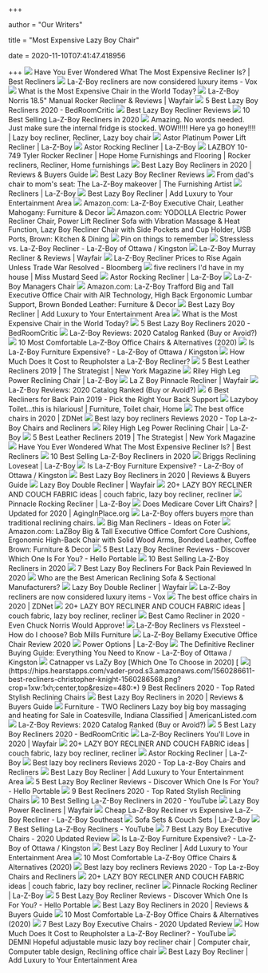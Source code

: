 +++
        
author = "Our Writers"
        
title = "Most Expensive Lazy Boy Chair"
        
date = 2020-11-10T07:41:47.418956
        
+++
[ ![](https://www.bestrecliner.net/wp-content/uploads/2015/06/1-300x300.jpg)](https://www.bestrecliner.net/wp-content/uploads/2015/06/1-300x300.jpg) Have You Ever Wondered What The Most Expensive Recliner Is? | Best Recliners
[ ![](https://cdn.vox-cdn.com/thumbor/AWCIboGeKzs2DKEO98XyY4fjYNY=/0x38:1920x1043/fit-in/1200x630/cdn.vox-cdn.com/uploads/chorus_asset/file/19542788/La_z.jpg)](https://cdn.vox-cdn.com/thumbor/AWCIboGeKzs2DKEO98XyY4fjYNY=/0x38:1920x1043/fit-in/1200x630/cdn.vox-cdn.com/uploads/chorus_asset/file/19542788/La_z.jpg) La-Z-Boy recliners are now considered luxury items - Vox
[ ![](https://www.octaneseating.com/wp-content/uploads/2018/04/remmus-sun-chair4.jpg)](https://www.octaneseating.com/wp-content/uploads/2018/04/remmus-sun-chair4.jpg) What is the Most Expensive Chair in the World Today?
[ ![](https://secure.img1-fg.wfcdn.com/im/46854836/compr-r85/7346/73460015/norris-185-manual-rocker-recliner.jpg)](https://secure.img1-fg.wfcdn.com/im/46854836/compr-r85/7346/73460015/norris-185-manual-rocker-recliner.jpg) La-Z-Boy Norris 18.5" Manual Rocker Recliner & Reviews | Wayfair
[ ![](https://bedroomcritic.com/wp-content/uploads/2020/01/Best-Lazy-Boy-Recliners.jpg)](https://bedroomcritic.com/wp-content/uploads/2020/01/Best-Lazy-Boy-Recliners.jpg) 5 Best Lazy Boy Recliners 2020 - BedRoomCritic
[ ![](https://i0.wp.com/www.topnbestreviews.com/wp-content/uploads/2019/04/Recliner.jpg?resize=1200%2C675&ssl=1)](https://i0.wp.com/www.topnbestreviews.com/wp-content/uploads/2019/04/Recliner.jpg?resize=1200%2C675&ssl=1) Best Lazy Boy Recliner Reviews
[ ![](https://www.furnitureacademy.com/wp-content/uploads/2019/01/La-Z-Boy-Astor-Recliner-1-529x520.jpg)](https://www.furnitureacademy.com/wp-content/uploads/2019/01/La-Z-Boy-Astor-Recliner-1-529x520.jpg) 10 Best Selling La-Z-Boy Recliners in 2020
[ ![](https://i.pinimg.com/originals/88/9d/ff/889dff6beee8052c489f624475372a60.jpg)](https://i.pinimg.com/originals/88/9d/ff/889dff6beee8052c489f624475372a60.jpg) Amazing. No words needed. Just make sure the internal fridge is stocked.  WOW!!!!! Here ya go honey!!!! | Lazy boy recliner, Recliner, Lazy boy chair
[ ![](https://content.la-z-boy.com/Images/product/category/recliners/large/1pl_519_v2.jpg)](https://content.la-z-boy.com/Images/product/category/recliners/large/1pl_519_v2.jpg) Astor Platinum Power Lift Recliner | La-Z-Boy
[ ![](https://content.la-z-boy.com/Images/product/category/recliners/large/010_519_1_v2.jpg)](https://content.la-z-boy.com/Images/product/category/recliners/large/010_519_1_v2.jpg) Astor Rocking Recliner | La-Z-Boy
[ ![](https://i.pinimg.com/736x/c2/61/b7/c261b7bdc178f8f078503f711569be88.jpg)](https://i.pinimg.com/736x/c2/61/b7/c261b7bdc178f8f078503f711569be88.jpg) LAZBOY 10-749 Tyler Rocker Recliner | Hope Home Furnishings and Flooring |  Rocker recliners, Recliner, Home furnishings
[ ![](https://content.la-z-boy.com/Images/product/categoryalt/large/010_746extended.jpg)](https://content.la-z-boy.com/Images/product/categoryalt/large/010_746extended.jpg) Best Lazy Boy Recliners in 2020 | Reviews & Buyers Guide
[ ![](https://i2.wp.com/www.topnbestreviews.com/wp-content/uploads/2019/04/Maverick-Power-Rocking-Recliner-w-Head-Rest-Lumbar.jpg?resize=1000%2C1000&ssl=1)](https://i2.wp.com/www.topnbestreviews.com/wp-content/uploads/2019/04/Maverick-Power-Rocking-Recliner-w-Head-Rest-Lumbar.jpg?resize=1000%2C1000&ssl=1) Best Lazy Boy Recliner Reviews
[ ![](http://www.blogcdn.com/www.luxist.com/media/2009/01/sogno.jpg)](http://www.blogcdn.com/www.luxist.com/media/2009/01/sogno.jpg) From dad's chair to mom's seat: The La-Z-Boy makeover | The Furnishing  Artist
[ ![](https://content.la-z-boy.com/Images/npc/CustomizeIt/recliners/desktop/hero_v2.jpg)](https://content.la-z-boy.com/Images/npc/CustomizeIt/recliners/desktop/hero_v2.jpg) Recliners | La-Z-Boy
[ ![](https://ws-na.amazon-adsystem.com/widgets/q?_encoding=UTF8&ASIN=B0788C34TV&Format=_SL250_&ID=AsinImage&MarketPlace=US&ServiceVersion=20070822&WS=1&tag=techprohomes-20)](https://ws-na.amazon-adsystem.com/widgets/q?_encoding=UTF8&ASIN=B0788C34TV&Format=_SL250_&ID=AsinImage&MarketPlace=US&ServiceVersion=20070822&WS=1&tag=techprohomes-20) Best Lazy Boy Recliner | Add Luxury to Your Entertainment Area
[ ![](https://images-na.ssl-images-amazon.com/images/I/41ypI88IPfL._AC_UL600_SR600,600_.jpg)](https://images-na.ssl-images-amazon.com/images/I/41ypI88IPfL._AC_UL600_SR600,600_.jpg) Amazon.com: La-Z-Boy Executive Chair, Leather Mahogany: Furniture & Decor
[ ![](https://images-na.ssl-images-amazon.com/images/I/71gFiVk2PML._AC_SL1200_.jpg)](https://images-na.ssl-images-amazon.com/images/I/71gFiVk2PML._AC_SL1200_.jpg) Amazon.com: YODOLLA Electric Power Recliner Chair, Power Lift Recliner Sofa  with Vibration Massage & Heat Function, Lazy Boy Recliner Chair with Side  Pockets and Cup Holder, USB Ports, Brown: Kitchen & Dining
[ ![](https://i.pinimg.com/originals/ee/e0/c6/eee0c655559f37339d8b81c5731b5df5.jpg)](https://i.pinimg.com/originals/ee/e0/c6/eee0c655559f37339d8b81c5731b5df5.jpg) Pin on things to remember
[ ![](https://stylemeetscomfort.ca/wp-content/uploads/2019/12/Stressless_Lazboy_header.jpg)](https://stylemeetscomfort.ca/wp-content/uploads/2019/12/Stressless_Lazboy_header.jpg) Stressless vs. La-Z-Boy Recliner - La-Z-Boy of Ottawa / Kingston
[ ![](https://secure.img1-fg.wfcdn.com/im/91944746/resize-h800-w800%5Ecompr-r85/9732/97322549/Murray+Recliner.jpg)](https://secure.img1-fg.wfcdn.com/im/91944746/resize-h800-w800%5Ecompr-r85/9732/97322549/Murray+Recliner.jpg) La-Z-Boy Murray Recliner & Reviews | Wayfair
[ ![](https://assets.bwbx.io/images/users/iqjWHBFdfxIU/isqHeK2AFuO4/v1/1000x-1.jpg)](https://assets.bwbx.io/images/users/iqjWHBFdfxIU/isqHeK2AFuO4/v1/1000x-1.jpg) La-Z-Boy Recliner Prices to Rise Again Unless Trade War Resolved - Bloomberg
[ ![](https://missmustardseed.com/wp-content/uploads/1549586065recliner-Collage.jpg)](https://missmustardseed.com/wp-content/uploads/1549586065recliner-Collage.jpg) five recliners I'd have in my house | Miss Mustard Seed
[ ![](https://content.la-z-boy.com/Images/product/categoryalt/VN64a_519_C993426_CS2GC_LF.jpg)](https://content.la-z-boy.com/Images/product/categoryalt/VN64a_519_C993426_CS2GC_LF.jpg) Astor Rocking Recliner | La-Z-Boy
[ ![](https://richmedia.ca-richimage.com/ImageDelivery/imageService?profileId=12026540&id=1529555&recipeId=728)](https://richmedia.ca-richimage.com/ImageDelivery/imageService?profileId=12026540&id=1529555&recipeId=728) La-Z-Boy Managers Chair
[ ![](https://images-na.ssl-images-amazon.com/images/I/81EyiAB%2BqAL._AC_SL1500_.jpg)](https://images-na.ssl-images-amazon.com/images/I/81EyiAB%2BqAL._AC_SL1500_.jpg) Amazon.com: La-Z-Boy Trafford Big and Tall Executive Office Chair with AIR  Technology, High Back Ergonomic Lumbar Support, Brown Bonded Leather:  Furniture & Decor
[ ![](https://ws-na.amazon-adsystem.com/widgets/q?_encoding=UTF8&MarketPlace=US&ASIN=B078FBX53B&ServiceVersion=20070822&ID=AsinImage&WS=1&Format=_SL250_&tag=techprohomes-20)](https://ws-na.amazon-adsystem.com/widgets/q?_encoding=UTF8&MarketPlace=US&ASIN=B078FBX53B&ServiceVersion=20070822&ID=AsinImage&WS=1&Format=_SL250_&tag=techprohomes-20) Best Lazy Boy Recliner | Add Luxury to Your Entertainment Area
[ ![](https://www.octaneseating.com/wp-content/uploads/2018/04/bolitas-armchair-campas-brothers.jpg)](https://www.octaneseating.com/wp-content/uploads/2018/04/bolitas-armchair-campas-brothers.jpg) What is the Most Expensive Chair in the World Today?
[ ![](https://bedroomcritic.com/wp-content/uploads/2020/01/Anderson-Power-Rocking-Recliner-1.png)](https://bedroomcritic.com/wp-content/uploads/2020/01/Anderson-Power-Rocking-Recliner-1.png) 5 Best Lazy Boy Recliners 2020 - BedRoomCritic
[ ![](https://www.slumbersearch.com/img/lazboy-chairs.jpg)](https://www.slumbersearch.com/img/lazboy-chairs.jpg) La-Z-Boy Reviews: 2020 Catalog Ranked (Buy or Avoid?)
[ ![](https://officechairpicks.com/wp-content/uploads/2019/01/Best-La-Z-Boy-Office-Chairs.jpg)](https://officechairpicks.com/wp-content/uploads/2019/01/Best-La-Z-Boy-Office-Chairs.jpg) 10 Most Comfortable La-Z-Boy Office Chairs & Alternatives (2020)
[ ![](https://stylemeetscomfort.ca/wp-content/uploads/2019/12/La-Z-Boy_History_Banner_90_Years_Innovation.jpg)](https://stylemeetscomfort.ca/wp-content/uploads/2019/12/La-Z-Boy_History_Banner_90_Years_Innovation.jpg) Is La-Z-Boy Furniture Expensive? - La-Z-Boy of Ottawa / Kingston
[ ![](https://www.furnitureacademy.com/wp-content/uploads/2019/05/Cost-Reupholster-La-Z-Boy-Recliner.jpg)](https://www.furnitureacademy.com/wp-content/uploads/2019/05/Cost-Reupholster-La-Z-Boy-Recliner.jpg) How Much Does It Cost to Reupholster a La-Z-Boy Recliner?
[ ![](https://pyxis.nymag.com/v1/imgs/7c9/9b5/95dd1b3b115bb78cf1d67972471e904a87-fdw-recliner-chair-single-reclining-sofa.rhorizontal.w600.jpg)](https://pyxis.nymag.com/v1/imgs/7c9/9b5/95dd1b3b115bb78cf1d67972471e904a87-fdw-recliner-chair-single-reclining-sofa.rhorizontal.w600.jpg) 5 Best Leather Recliners 2019 | The Strategist | New York Magazine
[ ![](https://content.la-z-boy.com/Images/product/categoryalt/large/P29_448reclining.jpg)](https://content.la-z-boy.com/Images/product/categoryalt/large/P29_448reclining.jpg) Riley High Leg Power Reclining Chair | La-Z-Boy
[ ![](https://secure.img1-fg.wfcdn.com/im/21827090/resize-h310-w310%5Ecompr-r85/6950/69502654/pinnacle-recliner.jpg)](https://secure.img1-fg.wfcdn.com/im/21827090/resize-h310-w310%5Ecompr-r85/6950/69502654/pinnacle-recliner.jpg) La Z Boy Pinnacle Recliner | Wayfair
[ ![](https://www.slumbersearch.com/img/lazboy-recliners.jpg)](https://www.slumbersearch.com/img/lazboy-recliners.jpg) La-Z-Boy Reviews: 2020 Catalog Ranked (Buy or Avoid?)
[ ![](https://images-na.ssl-images-amazon.com/images/I/61QAbe5q%2BlL._SL300_.jpg)](https://images-na.ssl-images-amazon.com/images/I/61QAbe5q%2BlL._SL300_.jpg) 6 Best Recliners for Back Pain 2019 - Pick the Right Your Back Support
[ ![](https://i.pinimg.com/originals/62/ca/56/62ca56f42ac9be724c6b4df94b232495.jpg)](https://i.pinimg.com/originals/62/ca/56/62ca56f42ac9be724c6b4df94b232495.jpg) Lazyboy Toilet...this is hilarious! | Furniture, Toilet chair, Home
[ ![](https://zdnet4.cbsistatic.com/hub/i/r/2020/01/17/c0ad1bc6-1ebd-44b4-a35b-3f8aae0e3b21/resize/1200xauto/619579acbabc397154153b14544fd1f2/office-chair-4.jpg)](https://zdnet4.cbsistatic.com/hub/i/r/2020/01/17/c0ad1bc6-1ebd-44b4-a35b-3f8aae0e3b21/resize/1200xauto/619579acbabc397154153b14544fd1f2/office-chair-4.jpg) The best office chairs in 2020 | ZDNet
[ ![](http://www.zerogravityrecliner.org/wp-content/uploads/2020/01/La-Z-Boy-Reese-Power-Recliner-2.jpg)](http://www.zerogravityrecliner.org/wp-content/uploads/2020/01/La-Z-Boy-Reese-Power-Recliner-2.jpg) Best lazy boy recliners Reviews 2020 - Top La-z-Boy Chairs and Recliners
[ ![](https://content.la-z-boy.com/Images/product/categoryalt/large/P29_448_alt.jpg)](https://content.la-z-boy.com/Images/product/categoryalt/large/P29_448_alt.jpg) Riley High Leg Power Reclining Chair | La-Z-Boy
[ ![](https://pyxis.nymag.com/v1/imgs/7ad/47d/a8abbdb759b1b0e29f04de5ee3076aacb2-flash-furniture-recliner-.2x.rhorizontal.w600.jpg)](https://pyxis.nymag.com/v1/imgs/7ad/47d/a8abbdb759b1b0e29f04de5ee3076aacb2-flash-furniture-recliner-.2x.rhorizontal.w600.jpg) 5 Best Leather Recliners 2019 | The Strategist | New York Magazine
[ ![](https://www.bestrecliner.net/wp-content/uploads/2015/06/3.jpg)](https://www.bestrecliner.net/wp-content/uploads/2015/06/3.jpg) Have You Ever Wondered What The Most Expensive Recliner Is? | Best Recliners
[ ![](https://www.furnitureacademy.com/wp-content/uploads/2019/01/La-Z-Boy-Jasper-Recliner-497x520.jpg)](https://www.furnitureacademy.com/wp-content/uploads/2019/01/La-Z-Boy-Jasper-Recliner-497x520.jpg) 10 Best Selling La-Z-Boy Recliners in 2020
[ ![](http://content.la-z-boy.com/Images/product/category/loveseats/large/480_701_v2_v2.jpg)](http://content.la-z-boy.com/Images/product/category/loveseats/large/480_701_v2_v2.jpg) Briggs Reclining Loveseat | La-Z-Boy
[ ![](https://stylemeetscomfort.ca/wp-content/uploads/2019/12/La-Z-Boy_Expensive_Article_Header_Living_Room.jpg)](https://stylemeetscomfort.ca/wp-content/uploads/2019/12/La-Z-Boy_Expensive_Article_Header_Living_Room.jpg) Is La-Z-Boy Furniture Expensive? - La-Z-Boy of Ottawa / Kingston
[ ![](https://s3.amazonaws.com/vc-spins/production/000025/017512%7CD160632/low_resolution_spin_9.jpeg)](https://s3.amazonaws.com/vc-spins/production/000025/017512%7CD160632/low_resolution_spin_9.jpeg) Best Lazy Boy Recliners in 2020 | Reviews & Buyers Guide
[ ![](https://secure.img1-fg.wfcdn.com/im/64321703/resize-h310-w310%5Ecompr-r85/5007/50079151/rowan-manual-rocker-recliner.jpg)](https://secure.img1-fg.wfcdn.com/im/64321703/resize-h310-w310%5Ecompr-r85/5007/50079151/rowan-manual-rocker-recliner.jpg) Lazy Boy Double Recliner | Wayfair
[ ![](https://i.pinimg.com/236x/78/38/95/783895d3a7ee236e5ff0a050033a8286--boys-com-z-boys.jpg)](https://i.pinimg.com/236x/78/38/95/783895d3a7ee236e5ff0a050033a8286--boys-com-z-boys.jpg) 20+ LAZY BOY RECLINER AND COUCH FABRIC ideas | couch fabric, lazy boy  recliner, recliner
[ ![](https://content.la-z-boy.com/Images/product/category/recliners/large/512_recliner_1_v2.jpg)](https://content.la-z-boy.com/Images/product/category/recliners/large/512_recliner_1_v2.jpg) Pinnacle Rocking Recliner | La-Z-Boy
[ ![](https://aginginplace.org/wp-content/uploads/2018/10/lift-chair-recliners.jpg)](https://aginginplace.org/wp-content/uploads/2018/10/lift-chair-recliners.jpg) Does Medicare Cover Lift Chairs? | Updated for 2020 | AgingInPlace.org
[ ![](https://arizonafoothillsmagazine.com/in-house/wp-content/uploads/recliner.jpg)](https://arizonafoothillsmagazine.com/in-house/wp-content/uploads/recliner.jpg) La-Z-Boy offers buyers more than traditional reclining chairs.
[ ![](https://foter.com/photos/240/big-boy-lazy-boy-recliner.jpg?s=pi)](https://foter.com/photos/240/big-boy-lazy-boy-recliner.jpg?s=pi) Big Man Recliners - Ideas on Foter
[ ![](https://images-na.ssl-images-amazon.com/images/I/71pZFQeI4jL._AC_SL1500_.jpg)](https://images-na.ssl-images-amazon.com/images/I/71pZFQeI4jL._AC_SL1500_.jpg) Amazon.com: LaZBoy Big & Tall Executive Office Comfort Core Cushions,  Ergonomic High-Back Chair with Solid Wood Arms, Bonded Leather, Coffee  Brown: Furniture & Decor
[ ![](https://i1.wp.com/www.helloportable.com/wp-content/uploads/2019/03/LaZ-Boy-Anderson-Reclina-Rocker-Recliner.jpg?resize=673%2C374)](https://i1.wp.com/www.helloportable.com/wp-content/uploads/2019/03/LaZ-Boy-Anderson-Reclina-Rocker-Recliner.jpg?resize=673%2C374) 5 Best Lazy Boy Recliner Reviews - Discover Which One Is For You? - Hello  Portable
[ ![](https://www.furnitureacademy.com/wp-content/uploads/2019/01/La-Z-Boy-Pinnacle-Recliner-433x520.jpg)](https://www.furnitureacademy.com/wp-content/uploads/2019/01/La-Z-Boy-Pinnacle-Recliner-433x520.jpg) 10 Best Selling La-Z-Boy Recliners in 2020
[ ![](https://elderlychairguide.com/wp-content/uploads/2020/01/Signature-Design-by-Ashley-Yandel-Power-Recliner.jpg)](https://elderlychairguide.com/wp-content/uploads/2020/01/Signature-Design-by-Ashley-Yandel-Power-Recliner.jpg) 7 Best Lazy Boy Recliners For Back Pain Reviewed In 2020
[ ![](https://furnitureblog.simplicitysofas.com/images/HM-Reclining-Sofa.jpg)](https://furnitureblog.simplicitysofas.com/images/HM-Reclining-Sofa.jpg) Who are the Best American Reclining Sofa & Sectional Manufacturers?
[ ![](https://secure.img1-fg.wfcdn.com/im/73131314/resize-h310-w310%5Ecompr-r85/3693/36932215/collage-manual-rocker-recliner.jpg)](https://secure.img1-fg.wfcdn.com/im/73131314/resize-h310-w310%5Ecompr-r85/3693/36932215/collage-manual-rocker-recliner.jpg) Lazy Boy Double Recliner | Wayfair
[ ![](https://cdn.vox-cdn.com/thumbor/iy58ing4V8tlgh3aLdGM71IY8L0=/1400x0/filters:no_upscale()/cdn.vox-cdn.com/uploads/chorus_asset/file/19542129/GettyImages_138381765.jpg)](https://cdn.vox-cdn.com/thumbor/iy58ing4V8tlgh3aLdGM71IY8L0=/1400x0/filters:no_upscale()/cdn.vox-cdn.com/uploads/chorus_asset/file/19542129/GettyImages_138381765.jpg) La-Z-Boy recliners are now considered luxury items - Vox
[ ![](https://zdnet4.cbsistatic.com/hub/i/2020/01/17/8231e246-714d-44bf-8b5e-bebdd66c1d83/office-chair-6.jpg)](https://zdnet4.cbsistatic.com/hub/i/2020/01/17/8231e246-714d-44bf-8b5e-bebdd66c1d83/office-chair-6.jpg) The best office chairs in 2020 | ZDNet
[ ![](https://i.pinimg.com/236x/e4/8d/37/e48d3743413d71cc5442c9a31b46ed7e--boys-com-z-boys.jpg)](https://i.pinimg.com/236x/e4/8d/37/e48d3743413d71cc5442c9a31b46ed7e--boys-com-z-boys.jpg) 20+ LAZY BOY RECLINER AND COUCH FABRIC ideas | couch fabric, lazy boy  recliner, recliner
[ ![](https://reclinerfaq.com/wp-content/uploads/2019/07/2-7.jpg)](https://reclinerfaq.com/wp-content/uploads/2019/07/2-7.jpg) Best Camo Recliner in 2020 - Even Chuck Norris Would Approve!
[ ![](https://www.bobmillsfurniture.com/blog/wp-content/uploads/sites/18/2015/08/la-z-boy-vs-flexsteel.jpg)](https://www.bobmillsfurniture.com/blog/wp-content/uploads/sites/18/2015/08/la-z-boy-vs-flexsteel.jpg) La-Z-Boy Recliners vs Flexsteel - How do I choose? Bob Mills Furniture
[ ![](https://chairinstitute.com/wp-content/uploads/2019/05/La-Z-Boy-Bellamy-Executive-Office-Chair-Right-Main-Chair-Institute.jpg)](https://chairinstitute.com/wp-content/uploads/2019/05/La-Z-Boy-Bellamy-Executive-Office-Chair-Right-Main-Chair-Institute.jpg) La-Z-Boy Bellamy Executive Office Chair Review 2020
[ ![](https://content.la-z-boy.com/Images/npc/CustomizeIt/power-options/desktop/hero.jpg)](https://content.la-z-boy.com/Images/npc/CustomizeIt/power-options/desktop/hero.jpg) Power Options | La-Z-Boy
[ ![](https://stylemeetscomfort.ca/wp-content/uploads/2020/04/Recliner_Guide_header-1.png)](https://stylemeetscomfort.ca/wp-content/uploads/2020/04/Recliner_Guide_header-1.png) The Definitive Recliner Buying Guide: Everything You Need to Know - La-Z-Boy  of Ottawa / Kingston
[ ![](https://homeztale.com/wp-content/uploads/2019/01/Catnapper-vs-LaZy-Boy-FI.jpg)](https://homeztale.com/wp-content/uploads/2019/01/Catnapper-vs-LaZy-Boy-FI.jpg) Catnapper vs LaZy Boy [Which One To Choose in 2020]
[ ![](https://hips.hearstapps.com/vader-prod.s3.amazonaws.com/1560286611-best-recliners-christopher-knight-1560286568.png?crop=1xw:1xh;center,top&resize=480:*)](https://hips.hearstapps.com/vader-prod.s3.amazonaws.com/1560286611-best-recliners-christopher-knight-1560286568.png?crop=1xw:1xh;center,top&resize=480:*) 9 Best Recliners 2020 - Top Rated Stylish Reclining Chairs
[ ![](https://s3.amazonaws.com/vc-spins/production/000025/010366%7CD107552/low_resolution_spin_9.jpeg)](https://s3.amazonaws.com/vc-spins/production/000025/010366%7CD107552/low_resolution_spin_9.jpeg) Best Lazy Boy Recliners in 2020 | Reviews & Buyers Guide
[ ![](https://images1.americanlisted.com/nlarge/furniture-two-recliners-lazy-boy-big-boy-massaging-and-heating-americanlisted_31595807.jpg)](https://images1.americanlisted.com/nlarge/furniture-two-recliners-lazy-boy-big-boy-massaging-and-heating-americanlisted_31595807.jpg) Furniture - TWO Recliners Lazy boy big boy massaging and heating for Sale  in Coatesville, Indiana Classified | AmericanListed.com
[ ![](https://www.slumbersearch.com/img/lazboy-living-header.jpg)](https://www.slumbersearch.com/img/lazboy-living-header.jpg) La-Z-Boy Reviews: 2020 Catalog Ranked (Buy or Avoid?)
[ ![](https://bedroomcritic.com/wp-content/uploads/2020/01/Duncan-Rocking-Recliner-1.png)](https://bedroomcritic.com/wp-content/uploads/2020/01/Duncan-Rocking-Recliner-1.png) 5 Best Lazy Boy Recliners 2020 - BedRoomCritic
[ ![](https://secure.img1-fg.wfcdn.com/im/86515427/resize-h600-w600%5Ecompr-r85/9988/99883708/Recliners.jpg)](https://secure.img1-fg.wfcdn.com/im/86515427/resize-h600-w600%5Ecompr-r85/9988/99883708/Recliners.jpg) La-Z-Boy Recliners You'll Love in 2020 | Wayfair
[ ![](https://i.pinimg.com/236x/45/e2/df/45e2dfc58952d35192653e1378a9ca55--swivel-recliner-recliners.jpg)](https://i.pinimg.com/236x/45/e2/df/45e2dfc58952d35192653e1378a9ca55--swivel-recliner-recliners.jpg) 20+ LAZY BOY RECLINER AND COUCH FABRIC ideas | couch fabric, lazy boy  recliner, recliner
[ ![](https://spin-image.marxent.io/lzb?SKU=010519&padding=10&bg=white&Base=B144708&Finish=Default&trim&width=1000&height=1000)](https://spin-image.marxent.io/lzb?SKU=010519&padding=10&bg=white&Base=B144708&Finish=Default&trim&width=1000&height=1000) Astor Rocking Recliner | La-Z-Boy
[ ![](http://www.zerogravityrecliner.org/wp-content/uploads/2020/01/La-Z-Boy-Mason-Power-Recliner-1.jpg)](http://www.zerogravityrecliner.org/wp-content/uploads/2020/01/La-Z-Boy-Mason-Power-Recliner-1.jpg) Best lazy boy recliners Reviews 2020 - Top La-z-Boy Chairs and Recliners
[ ![](https://ws-na.amazon-adsystem.com/widgets/q?_encoding=UTF8&ASIN=B07SXSS3GQ&Format=_SL250_&ID=AsinImage&MarketPlace=US&ServiceVersion=20070822&WS=1&tag=techprohomes-20)](https://ws-na.amazon-adsystem.com/widgets/q?_encoding=UTF8&ASIN=B07SXSS3GQ&Format=_SL250_&ID=AsinImage&MarketPlace=US&ServiceVersion=20070822&WS=1&tag=techprohomes-20) Best Lazy Boy Recliner | Add Luxury to Your Entertainment Area
[ ![](https://i2.wp.com/www.helloportable.com/wp-content/uploads/2019/03/La-Z-Boy-Reese-Reclina-Rocker-Recliner.jpg?resize=673%2C374)](https://i2.wp.com/www.helloportable.com/wp-content/uploads/2019/03/La-Z-Boy-Reese-Reclina-Rocker-Recliner.jpg?resize=673%2C374) 5 Best Lazy Boy Recliner Reviews - Discover Which One Is For You? - Hello  Portable
[ ![](https://hips.hearstapps.com/hmg-prod.s3.amazonaws.com/images/best-recliners-1560289624.png)](https://hips.hearstapps.com/hmg-prod.s3.amazonaws.com/images/best-recliners-1560289624.png) 9 Best Recliners 2020 - Top Rated Stylish Reclining Chairs
[ ![](https://i.ytimg.com/vi/Onpi2VrWmxc/maxresdefault.jpg)](https://i.ytimg.com/vi/Onpi2VrWmxc/maxresdefault.jpg) 10 Best Selling La-Z-Boy Recliners in 2020 - YouTube
[ ![](https://secure.img1-fg.wfcdn.com/im/83230159/resize-h600-w600%5Ecompr-r85/1300/130021359/Thirza+Electric+Power+Recliner.jpg)](https://secure.img1-fg.wfcdn.com/im/83230159/resize-h600-w600%5Ecompr-r85/1300/130021359/Thirza+Electric+Power+Recliner.jpg) Lazy Boy Power Recliners | Wayfair
[ ![](https://www.furnitureacademy.com/wp-content/uploads/2020/02/Cheap-La-Z-Boy-Recliner-vs-Expensive-La-Z-Boy-Recliner.jpg)](https://www.furnitureacademy.com/wp-content/uploads/2020/02/Cheap-La-Z-Boy-Recliner-vs-Expensive-La-Z-Boy-Recliner.jpg) Cheap La-Z-Boy Recliner vs Expensive La-Z-Boy Recliner - La-Z-Boy Southeast
[ ![](https://content.la-z-boy.com/Images/home/mobile/cdp/recliners-1.jpg)](https://content.la-z-boy.com/Images/home/mobile/cdp/recliners-1.jpg) Sofa Sets & Couch Sets | La-Z-Boy
[ ![](https://i.ytimg.com/vi/IN_IzTidXTg/maxresdefault.jpg)](https://i.ytimg.com/vi/IN_IzTidXTg/maxresdefault.jpg) 7 Best Selling La-Z-Boy Recliners - YouTube
[ ![](https://ws-na.amazon-adsystem.com/widgets/q?_encoding=UTF8&ASIN=B0116W5BH2&Format=_SL512_&ID=AsinImage&MarketPlace=US&ServiceVersion=20070822&WS=1&tag=backtoback-20&language=en_US)](https://ws-na.amazon-adsystem.com/widgets/q?_encoding=UTF8&ASIN=B0116W5BH2&Format=_SL512_&ID=AsinImage&MarketPlace=US&ServiceVersion=20070822&WS=1&tag=backtoback-20&language=en_US) 7 Best Lazy Boy Executive Chairs - 2020 Updated Review
[ ![](https://stylemeetscomfort.ca/wp-content/uploads/2019/12/CHEODreamHome.jpg)](https://stylemeetscomfort.ca/wp-content/uploads/2019/12/CHEODreamHome.jpg) Is La-Z-Boy Furniture Expensive? - La-Z-Boy of Ottawa / Kingston
[ ![](https://i2.wp.com/www.techprohomes.com/wp-content/uploads/2019/09/lazyboy-recliner.jpg?resize=689%2C250&ssl=1)](https://i2.wp.com/www.techprohomes.com/wp-content/uploads/2019/09/lazyboy-recliner.jpg?resize=689%2C250&ssl=1) Best Lazy Boy Recliner | Add Luxury to Your Entertainment Area
[ ![](https://images-na.ssl-images-amazon.com/images/I/81qI1I94OSL._AC_SL1500_.jpg)](https://images-na.ssl-images-amazon.com/images/I/81qI1I94OSL._AC_SL1500_.jpg) 10 Most Comfortable La-Z-Boy Office Chairs & Alternatives (2020)
[ ![](http://www.zerogravityrecliner.org/wp-content/uploads/2020/01/La-Z-Boy-Niagara-Power-Recliner.jpg)](http://www.zerogravityrecliner.org/wp-content/uploads/2020/01/La-Z-Boy-Niagara-Power-Recliner.jpg) Best lazy boy recliners Reviews 2020 - Top La-z-Boy Chairs and Recliners
[ ![](https://i.pinimg.com/236x/50/e3/97/50e3973875f762479ad6e651e827042d--boys-com-z-boys.jpg)](https://i.pinimg.com/236x/50/e3/97/50e3973875f762479ad6e651e827042d--boys-com-z-boys.jpg) 20+ LAZY BOY RECLINER AND COUCH FABRIC ideas | couch fabric, lazy boy  recliner, recliner
[ ![](https://content.la-z-boy.com/Images/product/categoryalt/Pinnacle_ALT.jpg)](https://content.la-z-boy.com/Images/product/categoryalt/Pinnacle_ALT.jpg) Pinnacle Rocking Recliner | La-Z-Boy
[ ![](https://i0.wp.com/www.helloportable.com/wp-content/uploads/2019/03/lazy-boy-recliner-dimensions.jpg?resize=673%2C374)](https://i0.wp.com/www.helloportable.com/wp-content/uploads/2019/03/lazy-boy-recliner-dimensions.jpg?resize=673%2C374) 5 Best Lazy Boy Recliner Reviews - Discover Which One Is For You? - Hello  Portable
[ ![](https://s3.amazonaws.com/vc-spins/production/000025/028931%7CD153431/low_resolution_spin_9.jpeg)](https://s3.amazonaws.com/vc-spins/production/000025/028931%7CD153431/low_resolution_spin_9.jpeg) Best Lazy Boy Recliners in 2020 | Reviews & Buyers Guide
[ ![](https://images-na.ssl-images-amazon.com/images/I/81kKnJNDy%2BL._AC_SL1500_.jpg)](https://images-na.ssl-images-amazon.com/images/I/81kKnJNDy%2BL._AC_SL1500_.jpg) 10 Most Comfortable La-Z-Boy Office Chairs & Alternatives (2020)
[ ![](https://www.chairsfact.com/wp-content/uploads/2020/03/Top-7-Lazy-Boy-executive-leather-chairs-of-2020-buyers-guide.webp)](https://www.chairsfact.com/wp-content/uploads/2020/03/Top-7-Lazy-Boy-executive-leather-chairs-of-2020-buyers-guide.webp) 7 Best Lazy Boy Executive Chairs - 2020 Updated Review
[ ![](https://i.ytimg.com/vi/1_OQ9Th2DPU/maxresdefault.jpg)](https://i.ytimg.com/vi/1_OQ9Th2DPU/maxresdefault.jpg) How Much Does It Cost to Reupholster a La-Z-Boy Recliner? - YouTube
[ ![](https://i.pinimg.com/originals/2e/39/7d/2e397d09c87645ed9b139309fe4388c1.jpg)](https://i.pinimg.com/originals/2e/39/7d/2e397d09c87645ed9b139309fe4388c1.jpg) DEMNI Hopeful adjustable music lazy boy recliner chair | Computer chair,  Computer table design, Reclining office chair
[ ![](https://ws-na.amazon-adsystem.com/widgets/q?_encoding=UTF8&ASIN=B078FBVHML&Format=_SL250_&ID=AsinImage&MarketPlace=US&ServiceVersion=20070822&WS=1&tag=techprohomes-20)](https://ws-na.amazon-adsystem.com/widgets/q?_encoding=UTF8&ASIN=B078FBVHML&Format=_SL250_&ID=AsinImage&MarketPlace=US&ServiceVersion=20070822&WS=1&tag=techprohomes-20) Best Lazy Boy Recliner | Add Luxury to Your Entertainment Area
